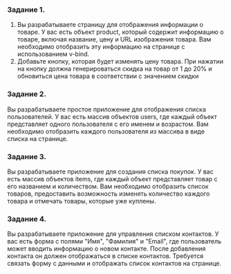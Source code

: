 ### Задание 1.

1. Вы разрабатываете страницу для отображения
информации о товаре. У вас есть объект product, который
содержит информацию о товаре, включая название, цену
и URL изображения товара. Вам необходимо отобразить
эту информацию на странице с использованием v-bind.
2. Добавьте кнопку, которая будет изменять цену товара. При
нажатии на кнопку должна генерироваться скидка на
товар от 1 до 20% и обновиться цена товара в
соответствии с значением скидки


### Задание 2.
Вы разрабатываете простое приложение для
отображения списка пользователей. У вас есть массив
объектов users, где каждый объект представляет одного
пользователя с его именем и возрастом. Вам необходимо
отобразить каждого пользователя из массива в виде
списка на странице.

### Задание 3.
Вы разрабатываете приложение для создания списка
покупок. У вас есть массив объектов items, где каждый
объект представляет товар с его названием и
количеством. Вам необходимо отобразить список товаров,
предоставить возможность изменять количество каждого
товара и отмечать товары, которые уже куплены.

### Задание 4.
Вы разрабатываете приложение для управления списком контактов.
У вас есть форма с полями "Имя", "Фамилия" и "Email", где
пользователь может вводить информацию о новом контакте. После
добавления контакта он должен отображаться в списке контактов.
Требуется связать форму с данными и отображать список контактов
на странице.
